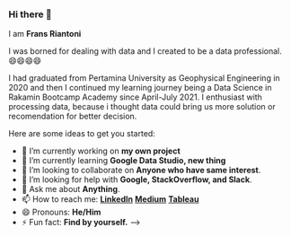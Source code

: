 ### Hi there 👋
I am **Frans Riantoni**

I was borned for dealing with data and I created to be a data professional. 😄😄😄😄   



I had graduated from Pertamina University as Geophysical Engineering in 2020 and then I continued my learning journey being a Data Science in Rakamin Bootcamp Academy since April-July 2021. I enthusiast with processing data, because i thought data could bring us more solution or recomendation for better decision.


Here are some ideas to get you started:
- 🔭 I’m currently working on **my own project**
- 🌱 I’m currently learning **Google Data Studio, new thing**
- 👯 I’m looking to collaborate on **Anyone who have same interest**.
- 🤔 I’m looking for help with **Google, StackOverflow, and Slack**.
- 💬 Ask me about **Anything**.
- 📫 How to reach me: 
      [**LinkedIn**](https://www.linkedin.com/in/frans-riantoni-purba/)
      [**Medium**](fransriantoni.medium.com)
      [**Tableau**](https://public.tableau.com/app/profile/frans.riantoni)
- 😄 Pronouns: **He/Him**
- ⚡ Fun fact: **Find by yourself.**
-->
